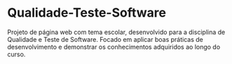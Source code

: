 # Qualidade-Teste-Software
Projeto de página web com tema escolar, desenvolvido para a disciplina de Qualidade e Teste de Software. Focado em aplicar boas práticas de desenvolvimento e demonstrar os conhecimentos adquiridos ao longo do curso.
